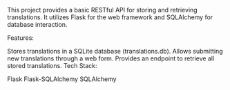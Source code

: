This project provides a basic RESTful API for storing and retrieving translations. It utilizes Flask for the web framework and SQLAlchemy for database interaction.

Features:

Stores translations in a SQLite database (translations.db).
Allows submitting new translations through a web form.
Provides an endpoint to retrieve all stored translations.
Tech Stack:

Flask
Flask-SQLAlchemy
SQLAlchemy
